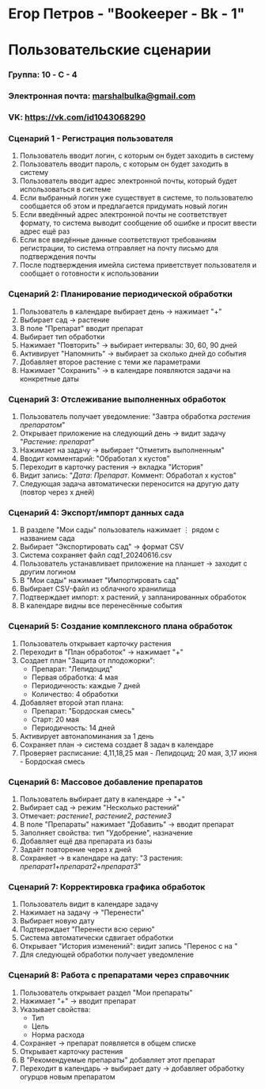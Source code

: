 # Егор Петров - "Bookeeper - Bk - 1"
# Пользовательские сценарии

### Группа: 10 - C - 4
### Электронная почта: marshalbulka@gmail.com
### VK: https://vk.com/id1043068290

### Сценарий 1 - Регистрация пользователя

1. Пользователь вводит логин, с которым он будет заходить в систему
2. Пользователь вводит пароль, с которым он будет заходить в систему
3. Пользователь вводит адрес электронной почты, который будет использоваться в системе
4. Если выбранный логин уже существует в системе, то пользователю сообщается об этом и предлагается придумать новый логин
5. Если введённый адрес электронной почты не соответствует формату, то система выводит сообщение об ошибке и просит ввести адрес ещё раз
6. Если все введённые данные соответствуют требованиям регистрации, то система отправляет на почту письмо для подтверждения почты
7. После подтверждения имейла система приветствует пользователя и сообщает о готовности к использовании

### Сценарий 2: Планирование периодической обработки  

1. Пользователь в календаре выбирает день → нажимает "+"  
2. Выбирает сад → растение  
3. В поле "Препарат" вводит препарат 
4. Выбирает тип обработки 
5. Нажимает "Повторить" → выбирает интервалы: 30, 60, 90 дней  
6. Активирует "Напомнить" → выбирает за сколько дней до события 
7. Добавляет второе растение с теми же параметрами  
8. Нажимает "Сохранить" → в календаре появляются задачи на конкретные даты  

### Сценарий 3: Отслеживание выполненных обработок  

1. Пользователь получает уведомление: "Завтра обработка *растения* *препаратом*"  
2. Открывает приложение на следующий день → видит задачу "*Растение*: *препарат*"  
3. Нажимает на задачу → выбирает "Отметить выполненным"  
4. Вводит комментарий: "Обработал х кустов"  
5. Переходит в карточку растения → вкладка "История"  
6. Видит запись: "*Дата*: *Препарат*. Коммент: Обработал х кустов"  
7. Следующая задача автоматически переносится на другую дату (повтор через х дней)  

### Сценарий 4: Экспорт/импорт данных сада  
1. В разделе "Мои сады" пользователь нажимает ⋮ рядом с названием сада
2. Выбирает "Экспортировать сад" → формат CSV  
3. Система сохраняет файл *сад1*_20240616.csv  
4. Пользователь устанавливает приложение на планшет → заходит с другим логином
5. В "Мои сады" нажимает "Импортировать сад"  
6. Выбирает CSV-файл из облачного хранилища  
7. Подтверждает импорт: х растений, у запланированных обработок  
8. В календаре видны все перенесённые события  

### Сценарий 5: Создание комплексного плана обработок  

1. Пользователь открывает карточку растения   
2. Переходит в "План обработок" → нажимает "+"  
3. Создает план "Защита от плодожорки":  
   - Препарат: "Лепидоцид"  
   - Первая обработка: 4 мая  
   - Периодичность: каждые 7 дней  
   - Количество: 4 обработки  
4. Добавляет второй этап плана:  
   - Препарат: "Бордоская смесь"  
   - Старт: 20 мая  
   - Периодичность: 14 дней  
5. Активирует автонапоминания за 1 день  
6. Сохраняет план → система создает 8 задач в календаре  
7. Проверяет расписание: 4,11,18,25 мая - Лепидоцид; 20 мая, 3,17 июня - Бордоская смесь  

### Сценарий 6: Массовое добавление препаратов 

1. Пользователь выбирает дату в календаре → "+"  
2. Выбирает сад → режим "Несколько растений"  
3. Отмечает: *растение1*, *растение2*, *растение3*  
4. В поле "Препараты" нажимает "Добавить" → вводит препарат 
5. Заполняет свойства: тип "Удобрение", назначение  
6. Добавляет ещё два препарата из базы
7. Задаёт повторение через х дней  
8. Сохраняет → в календаре на дату: "3 растения: *препарат1*+*препарат2*+*препарат3*"  

### Сценарий 7: Корректировка графика обработок  
1. Пользователь видит в календаре задачу 
2. Нажимает на задачу → "Перенести"  
3. Выбирает новую дату 
4. Подтверждает "Перенести всю серию"  
5. Система автоматически сдвигает обработки
6. Открывает "История изменений": видит запись "Перенос с  на "  
7. Для следующей обработки получает уведомление 

### Сценарий 8: Работа с препаратами через справочник  
1. Пользователь открывает раздел "Мои препараты"  
2. Нажимает "+" → вводит препарат  
3. Указывает свойства:  
   - Тип
   - Цель
   - Норма расхода
4. Сохраняет → препарат появляется в общем списке  
5. Открывает карточку растения 
6. В "Рекомендуемые препараты" добавляет этот препарат
7. Переходит в календарь → выбирает дату → добавляет обработку огурцов новым препаратом  
